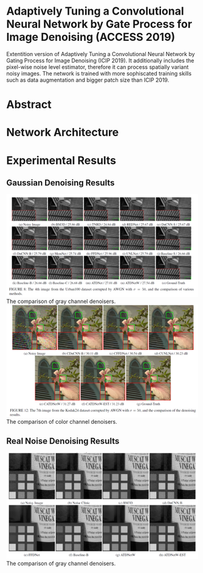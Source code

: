 # Adaptively Tuning a Convolutional Neural Network by Gate Process for Image Denoising (ACCESS 2019)
Extentition version of Adaptively Tuning a Convolutional Neural Network by Gating Process for Image Denoising (ICIP 2019).
It additionally includes the pixel-wise noise level estimator, therefore it can process spatially variant noisy images.
The network is trained with more sophiscated training skills such as data augmentation and bigger patch size than ICIP 2019.
# Abstract
# Network Architecture
# Experimental Results

## Gaussian Denoising Results
<img src = "/figs/figure_gaussian_gray.PNG" width="900">
The comparison of gray channel denoisers. 

<img src = "/figs/figure_gaussian_color.PNG" width="900">
The comparison of color channel denoisers. 

## Real Noise Denoising Results
<img src = "/figs/figure_real.PNG" width="900">
The comparison of gray channel denoisers. 
